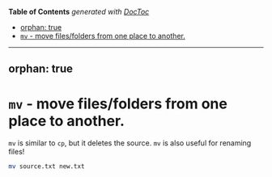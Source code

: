 <!-- START doctoc generated TOC please keep comment here to allow auto update -->
<!-- DON'T EDIT THIS SECTION, INSTEAD RE-RUN doctoc TO UPDATE -->
**Table of Contents**  *generated with [DocToc](https://github.com/thlorenz/doctoc)*

  - [orphan: true](#orphan-true)
- [`mv` - move files/folders from one place to another.](#mv---move-filesfolders-from-one-place-to-another)

<!-- END doctoc generated TOC please keep comment here to allow auto update -->

---
orphan: true
---

# `mv` - move files/folders from one place to another.

`mv` is similar to `cp`, but it deletes the source.
`mv` is also useful for renaming files!

```bash
mv source.txt new.txt
```